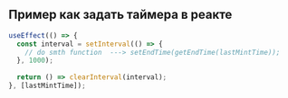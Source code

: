## Пример как задать таймера в реакте 

```jsx
useEffect(() => {
  const interval = setInterval(() => {
    // do smth function  ---> setEndTime(getEndTime(lastMintTime));
  }, 1000);
    
  return () => clearInterval(interval);
}, [lastMintTime]);
```
